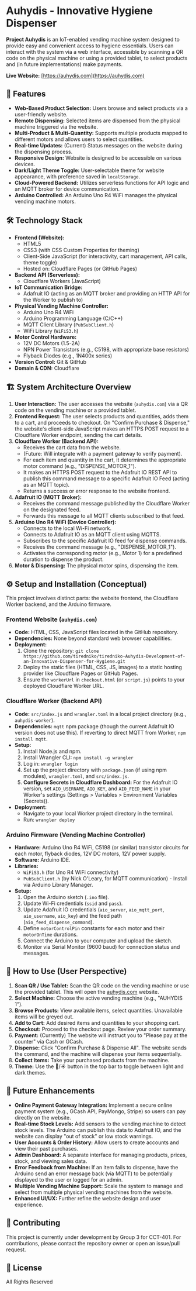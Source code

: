# Auhydis - Innovative Hygiene Dispenser

**Project Auhydis** is an IoT-enabled vending machine system designed to provide easy and convenient access to hygiene essentials. Users can interact with the system via a web interface, accessible by scanning a QR code on the physical machine or using a provided tablet, to select products and (in future implementations) make payments.

**Live Website:** [https://auhydis.com](https://auhydis.com) 

## 🌟 Features

* **Web-Based Product Selection:** Users browse and select products via a user-friendly website.
* **Remote Dispensing:** Selected items are dispensed from the physical machine triggered via the website.
* **Multi-Product & Multi-Quantity:** Supports multiple products mapped to different motors and allows users to select quantities.
* **Real-time Updates:** (Current) Status messages on the website during the dispensing process.
* **Responsive Design:** Website is designed to be accessible on various devices.
* **Dark/Light Theme Toggle:** User-selectable theme for website appearance, with preference saved in `localStorage`.
* **Cloud-Powered Backend:** Utilizes serverless functions for API logic and an MQTT broker for device communication.
* **Arduino Controlled:** An Arduino Uno R4 WiFi manages the physical vending machine motors.

## 🛠️ Technology Stack

* **Frontend (Website):**
    * HTML5
    * CSS3 (with CSS Custom Properties for theming)
    * Client-Side JavaScript (for interactivity, cart management, API calls, theme toggle)
    * Hosted on: Cloudflare Pages (or GitHub Pages)
* **Backend API (Serverless):**
    * Cloudflare Workers (JavaScript)
* **IoT Communication Bridge:**
    * Adafruit IO (acting as an MQTT broker and providing an HTTP API for the Worker to publish to)
* **Physical Vending Machine Controller:**
    * Arduino Uno R4 WiFi
    * Arduino Programming Language (C/C++)
    * MQTT Client Library (`PubSubClient.h`)
    * WiFi Library (`WiFiS3.h`)
* **Motor Control Hardware:**
    * 12V DC Motors (1.5-2A)
    * NPN Power Transistors (e.g., C5198, with appropriate base resistors)
    * Flyback Diodes (e.g., 1N400x series)
* **Version Control:** Git & GitHub
* **Domain & CDN:** Cloudflare

## 🏗️ System Architecture Overview

1.  **User Interaction:** The user accesses the website (`auhydis.com`) via a QR code on the vending machine or a provided tablet.
2.  **Frontend Request:** The user selects products and quantities, adds them to a cart, and proceeds to checkout. On "Confirm Purchase & Dispense," the website's client-side JavaScript makes an HTTPS POST request to a Cloudflare Worker endpoint, sending the cart details.
3.  **Cloudflare Worker (Backend API):**
    * Receives the cart data from the website.
    * (Future: Will integrate with a payment gateway to verify payment).
    * For each item and quantity in the cart, it determines the appropriate motor command (e.g., "DISPENSE_MOTOR_1").
    * It makes an HTTPS POST request to the Adafruit IO REST API to publish this command message to a specific Adafruit IO Feed (acting as an MQTT topic).
    * Returns a success or error response to the website frontend.
4.  **Adafruit IO (MQTT Broker):**
    * Receives the command message published by the Cloudflare Worker on the designated feed.
    * Forwards this message to all MQTT clients subscribed to that feed.
5.  **Arduino Uno R4 WiFi (Device Controller):**
    * Connects to the local Wi-Fi network.
    * Connects to Adafruit IO as an MQTT client using MQTTS.
    * Subscribes to the specific Adafruit IO feed for dispense commands.
    * Receives the command message (e.g., "DISPENSE_MOTOR_1").
    * Activates the corresponding motor (e.g., Motor 1) for a predefined duration to dispense the product.
6.  **Motor & Dispensing:** The physical motor spins, dispensing the item.

## ⚙️ Setup and Installation (Conceptual)

This project involves distinct parts: the website frontend, the Cloudflare Worker backend, and the Arduino firmware.

### Frontend Website (`auhydis.com`)

* **Code:** HTML, CSS, JavaScript files located in the GitHub repository.
* **Dependencies:** None beyond standard web browser capabilities.
* **Deployment:**
    1.  Clone the repository: `git clone https://github.com/tiredniko/tiredniko-Auhydis-Development-of-an-Innovative-Dispenser-for-Hygiene.git`
    2.  Deploy the static files (HTML, CSS, JS, images) to a static hosting provider like Cloudflare Pages or GitHub Pages.
    3.  Ensure the `workerUrl` in `checkout.html` (or `script.js`) points to your deployed Cloudflare Worker URL.

### Cloudflare Worker (Backend API)

* **Code:** `src/index.js` and `wrangler.toml` in a local project directory (e.g., `auhydis-worker`).
* **Dependencies:** `mqtt` npm package (though the current Adafruit IO version does not use this). If reverting to direct MQTT from Worker, `npm install mqtt`.
* **Setup:**
    1.  Install Node.js and npm.
    2.  Install Wrangler CLI: `npm install -g wrangler`
    3.  Log in: `wrangler login`
    4.  Set up the project directory with `package.json` (if using npm modules), `wrangler.toml`, and `src/index.js`.
    5.  **Configure Secrets in Cloudflare Dashboard:** For the Adafruit IO version, set `AIO_USERNAME`, `AIO_KEY`, and `AIO_FEED_NAME` in your Worker's settings (Settings > Variables > Environment Variables (Secrets)).
* **Deployment:**
    * Navigate to your local Worker project directory in the terminal.
    * Run: `wrangler deploy`

### Arduino Firmware (Vending Machine Controller)

* **Hardware:** Arduino Uno R4 WiFi, C5198 (or similar) transistor circuits for each motor, flyback diodes, 12V DC motors, 12V power supply.
* **Software:** Arduino IDE.
* **Libraries:**
    * `WiFiS3.h` (for Uno R4 WiFi connectivity)
    * `PubSubClient.h` (by Nick O'Leary, for MQTT communication) - Install via Arduino Library Manager.
* **Setup:**
    1.  Open the Arduino sketch (`.ino` file).
    2.  Update Wi-Fi credentials (`ssid` and `pass`).
    3.  Update Adafruit IO credentials (`aio_server`, `aio_mqtt_port`, `aio_username`, `aio_key`) and the feed path (`aio_feed_dispense_command`).
    4.  Define `motorControlPin` constants for each motor and their `motorOnTime` durations.
    5.  Connect the Arduino to your computer and upload the sketch.
    6.  Monitor via Serial Monitor (9600 baud) for connection status and messages.

## 📖 How to Use (User Perspective)

1.  **Scan QR / Use Tablet:** Scan the QR code on the vending machine or use the provided tablet. This will open the [auhydis.com](https://auhydis.com) website.
2.  **Select Machine:** Choose the active vending machine (e.g., "AUHYDIS 1").
3.  **Browse Products:** View available items, select quantities. Unavailable items will be greyed out.
4.  **Add to Cart:** Add desired items and quantities to your shopping cart.
5.  **Checkout:** Proceed to the checkout page. Review your order summary.
6.  **Payment:** (Currently) The website will instruct you to "Please pay at the counter" via Cash or GCash.
7.  **Dispense:** Click "Confirm Purchase & Dispense All". The website sends the command, and the machine will dispense your items sequentially.
8.  **Collect Items:** Take your purchased products from the machine.
9.  **Theme:** Use the 🌙/☀️ button in the top bar to toggle between light and dark themes.

## 🚀 Future Enhancements

* **Online Payment Gateway Integration:** Implement a secure online payment system (e.g., GCash API, PayMongo, Stripe) so users can pay directly on the website.
* **Real-time Stock Levels:** Add sensors to the vending machine to detect stock levels. The Arduino can publish this data to Adafruit IO, and the website can display "out of stock" or low stock warnings.
* **User Accounts & Order History:** Allow users to create accounts and view their past purchases.
* **Admin Dashboard:** A separate interface for managing products, prices, stock, and viewing sales data.
* **Error Feedback from Machine:** If an item fails to dispense, have the Arduino send an error message back (via MQTT) to be potentially displayed to the user or logged for an admin.
* **Multiple Vending Machine Support:** Scale the system to manage and select from multiple physical vending machines from the website.
* **Enhanced UI/UX:** Further refine the website design and user experience.

## 🤝 Contributing

This project is currently under development by Group 3 for CCT-401. For contributions, please contact the repository owner or open an issue/pull request.

## 📝 License

All Rights Reserved
